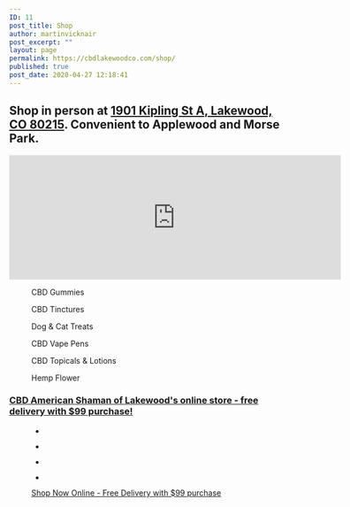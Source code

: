 ```yaml
---
ID: 11
post_title: Shop
author: martinvicknair
post_excerpt: ""
layout: page
permalink: https://cbdlakewoodco.com/shop/
published: true
post_date: 2020-04-27 12:18:41
---
```

<!-- wp:heading -->
<h2>Shop in person at <a href="https://goo.gl/maps/oRfXbrcsLsq2zSYg9">1901 Kipling St A, Lakewood, CO 80215</a>. Convenient to Applewood and Morse Park. </h2>
<!-- /wp:heading -->

<!-- wp:html -->
<iframe src="https://www.google.com/maps/embed?pb=!1m18!1m12!1m3!1d3067.6813954843255!2d-105.11221018462437!3d39.746807079448615!2m3!1f0!2f0!3f0!3m2!1i1024!2i768!4f13.1!3m3!1m2!1s0x876b87e496084733%3A0x507731f5b87c8da1!2sCBD%20American%20Shaman%20of%20Lakewood%20CO!5e0!3m2!1sen!2sus!4v1588010966108!5m2!1sen!2sus" width="600" height="225" frameborder="0" style="border:0;" allowfullscreen="" aria-hidden="false" tabindex="0"></iframe>
<!-- /wp:html -->

<!-- wp:columns -->
<div class="wp-block-columns"><!-- wp:column {"verticalAlignment":"center"} -->
<div class="wp-block-column is-vertically-aligned-center"><!-- wp:image {"align":"center","id":66,"sizeSlug":"medium"} -->
<div class="wp-block-image"><figure class="aligncenter size-medium"><img src="https://cbdlakewoodco.com/wp-content/uploads/2020/05/cbd-gummies-300x200.jpg" alt="" class="wp-image-66"/><figcaption>CBD Gummies</figcaption></figure></div>
<!-- /wp:image --></div>
<!-- /wp:column -->

<!-- wp:column {"verticalAlignment":"center"} -->
<div class="wp-block-column is-vertically-aligned-center"><!-- wp:image {"align":"center","id":30,"sizeSlug":"medium"} -->
<div class="wp-block-image"><figure class="aligncenter size-medium"><img src="https://cbdlakewoodco.com/wp-content/uploads/2020/05/cbd-terpene-rich-hemp-oil-tincture-300x300.jpg" alt="" class="wp-image-30"/><figcaption>CBD Tinctures</figcaption></figure></div>
<!-- /wp:image --></div>
<!-- /wp:column -->

<!-- wp:column {"verticalAlignment":"center"} -->
<div class="wp-block-column is-vertically-aligned-center"><!-- wp:image {"align":"center","id":76,"sizeSlug":"medium"} -->
<div class="wp-block-image"><figure class="aligncenter size-medium"><img src="https://cbdlakewoodco.com/wp-content/uploads/2020/05/cbd-dog-treats-209x300.jpg" alt="" class="wp-image-76"/><figcaption>Dog &amp; Cat Treats</figcaption></figure></div>
<!-- /wp:image -->

<!-- wp:paragraph -->
<p></p>
<!-- /wp:paragraph --></div>
<!-- /wp:column --></div>
<!-- /wp:columns -->

<!-- wp:columns -->
<div class="wp-block-columns"><!-- wp:column -->
<div class="wp-block-column"><!-- wp:image {"id":31,"sizeSlug":"large"} -->
<figure class="wp-block-image size-large"><img src="http://cbdlakewoodco.com/wp-content/uploads/2020/05/cbd-terpene-rich-hemp-oil-clearomizer.jpg" alt="" class="wp-image-31"/><figcaption>CBD Vape Pens</figcaption></figure>
<!-- /wp:image --></div>
<!-- /wp:column -->

<!-- wp:column -->
<div class="wp-block-column"><!-- wp:image {"id":83,"sizeSlug":"large"} -->
<figure class="wp-block-image size-large"><img src="https://cbdlakewoodco.com/wp-content/uploads/2020/05/anti-inflammatory-topical-cream.jpg" alt="" class="wp-image-83"/><figcaption>CBD Topicals &amp; Lotions</figcaption></figure>
<!-- /wp:image -->

<!-- wp:paragraph -->
<p></p>
<!-- /wp:paragraph --></div>
<!-- /wp:column -->

<!-- wp:column -->
<div class="wp-block-column"><!-- wp:image {"id":29,"sizeSlug":"large"} -->
<figure class="wp-block-image size-large"><img src="http://cbdlakewoodco.com/wp-content/uploads/2020/05/cbd-joints.jpg" alt="" class="wp-image-29"/><figcaption>Hemp Flower</figcaption></figure>
<!-- /wp:image --></div>
<!-- /wp:column --></div>
<!-- /wp:columns -->

<!-- wp:heading {"level":3} -->
<h3><a href="https://cbdamericanshaman.com/lakewood">CBD American Shaman of Lakewood's online store -  free delivery with $99 purchase!</a></h3>
<!-- /wp:heading -->

<!-- wp:gallery {"ids":[71,70,69,68],"columns":4} -->
<figure class="wp-block-gallery columns-4 is-cropped"><ul class="blocks-gallery-grid"><li class="blocks-gallery-item"><figure><img src="http://cbdlakewoodco.com/wp-content/uploads/2020/05/CBD-American-Shaman-Water-Soluble-Relief-01.jpg" alt="" data-id="71" data-full-url="http://cbdlakewoodco.com/wp-content/uploads/2020/05/CBD-American-Shaman-Water-Soluble-Relief-01.jpg" data-link="http://cbdlakewoodco.com/shop/cbd-american-shaman-water-soluble-relief-01/" class="wp-image-71"/></figure></li><li class="blocks-gallery-item"><figure><img src="http://cbdlakewoodco.com/wp-content/uploads/2020/05/CBD-American-Shaman-Water-Soluble-Wellness-02.jpg" alt="" data-id="70" data-full-url="http://cbdlakewoodco.com/wp-content/uploads/2020/05/CBD-American-Shaman-Water-Soluble-Wellness-02.jpg" data-link="http://cbdlakewoodco.com/shop/cbd-american-shaman-water-soluble-wellness-02/" class="wp-image-70"/></figure></li><li class="blocks-gallery-item"><figure><img src="http://cbdlakewoodco.com/wp-content/uploads/2020/05/CBD-American-Shaman-Hydrating-Lotion-Beauty-03-.jpg" alt="" data-id="69" data-full-url="http://cbdlakewoodco.com/wp-content/uploads/2020/05/CBD-American-Shaman-Hydrating-Lotion-Beauty-03-.jpg" data-link="http://cbdlakewoodco.com/shop/cbd-american-shaman-hydrating-lotion-beauty-03/" class="wp-image-69"/></figure></li><li class="blocks-gallery-item"><figure><img src="http://cbdlakewoodco.com/wp-content/uploads/2020/05/CBD-American-Shaman-PETS-04-v2.jpg" alt="" data-id="68" data-full-url="http://cbdlakewoodco.com/wp-content/uploads/2020/05/CBD-American-Shaman-PETS-04-v2.jpg" data-link="http://cbdlakewoodco.com/shop/cbd-american-shaman-pets-04-v2/" class="wp-image-68"/></figure></li></ul><figcaption class="blocks-gallery-caption"><a href="https://cbdamericanshaman.com/lakewood">Shop Now Online - Free Delivery with $99 purchase</a></figcaption></figure>
<!-- /wp:gallery -->

<!-- wp:paragraph -->
<p></p>
<!-- /wp:paragraph -->